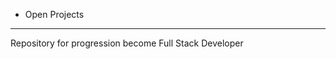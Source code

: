 - Open Projects
----------------------------------------------------------------------
Repository for progression become Full Stack Developer

